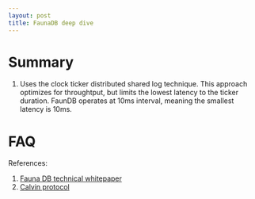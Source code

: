 ```yaml
---
layout: post
title: FaunaDB deep dive
---
```


# Summary

1. Uses the clock ticker distributed shared log technique. This approach optimizes for throughtput, but limits the lowest latency to the ticker duration. FaunDB operates at 10ms interval, meaning the smallest latency is 10ms.

# FAQ

References:

1. [Fauna DB technical whitepaper](/assets/FaunaDB_Technical_Whitepaper.pdf)
2. [Calvin protocol](http://cs.yale.edu/homes/thomson/publications/calvin-sigmod12.pdf)